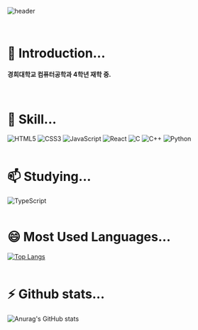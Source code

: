 ![header](https://capsule-render.vercel.app/api?type=wave&color=auto&height=300&section=header&text=WonSeokChoi&fontSize=70)

<br/>

# 🔭 Introduction...

<h4> 경희대학교 컴퓨터공학과 4학년 재학 중. </h4>
<br/>

# 🌱 Skill...  

![HTML5](https://img.shields.io/badge/HTML5-E34F26?style=plastic&logo=HTML5&logoColor=white)
![CSS3](https://img.shields.io/badge/CSS3-1572B6?style=plastic&logo=CSS3&logoColor=white)
![JavaScript](https://img.shields.io/badge/JavaScript-F7DF1E?style=plastic&logo=JavaScript&logoColor=white)
![React](https://img.shields.io/badge/React-61DAFB?style=plastic&logo=React&logoColor=white)
![C](https://img.shields.io/badge/C-A8B9CC?style=plastic&logo=C&logoColor=white)
![C++](https://img.shields.io/badge/C++-00599C?style=plastic&logo=C++&logoColor=white)
![Python](https://img.shields.io/badge/Python-3776AB?style=plastic&logo=Python&logoColor=white)
<br/><br/>

 # 📫 Studying...
 
![TypeScript](https://img.shields.io/badge/TypeScript-3178C6?style=plastic&logo=TypeScript&logoColor=white)
<br/><br/>
  
# 😄 Most Used Languages...
[![Top Langs](https://github-readme-stats.vercel.app/api/top-langs/?username=dnjstjr123&langs_count=8)](https://github.com/dnjstjr123/github-readme-stats)
<br/><br/>

# ⚡ Github stats...
![Anurag's GitHub stats](https://github-readme-stats.vercel.app/api?username=dnjstjr123&show_icons=true&theme=radical)
